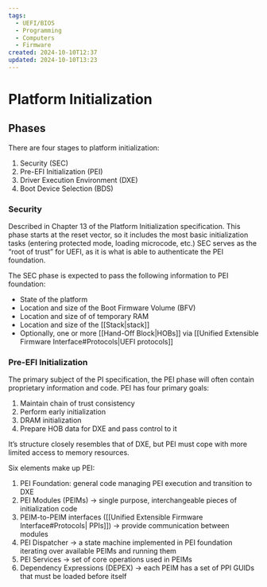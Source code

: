 ```yaml
---
tags:
  - UEFI/BIOS
  - Programming
  - Computers
  - Firmware
created: 2024-10-10T12:37
updated: 2024-10-10T13:23
---
```


# Platform Initialization

## Phases

There are four stages to platform initialization:

1. Security (SEC)
2. Pre-EFI Initialization (PEI)
3. Driver Execution Environment (DXE)
4. Boot Device Selection (BDS)

### Security

Described in Chapter 13 of the Platform Initialization specification.
This phase starts at the reset vector, so it includes the most basic initialization tasks (entering protected mode, loading microcode, etc.)
SEC serves as the “root of trust” for UEFI, as it is what is able to authenticate the PEI foundation.

The SEC phase is expected to pass the following information to PEI foundation:

- State of the platform
- Location and size of the Boot Firmware Volume (BFV)
- Location and size of of temporary RAM
- Location and size of the [[Stack|stack]]
- Optionally, one or more [[Hand-Off Block|HOBs]] via [[Unified Extensible Firmware Interface#Protocols|UEFI protocols]]

### Pre-EFI Initialization

The primary subject of the PI specification, the PEI phase will often contain proprietary information and code.
PEI has four primary goals:

1. Maintain chain of trust consistency
2. Perform early initialization
3. DRAM initialization
4. Prepare HOB data for DXE and pass control to it

It’s structure closely resembles that of DXE, but PEI must cope with more limited access to memory resources.

Six elements make up PEI:

1. PEI Foundation: general code managing PEI execution and transition to DXE
2. PEI Modules (PEIMs) → single purpose, interchangeable pieces of initialization code
3. PEIM-to-PEIM interfaces ([[Unified Extensible Firmware Interface#Protocols| PPIs]]) → provide communication between modules
4. PEI Dispatcher → a state machine implemented in PEI foundation iterating over available PEIMs and running them
5. PEI Services → set of core operations used in PEIMs
6. Dependency Expressions (DEPEX) → each PEIM has a set of PPI GUIDs that must be loaded before itself
